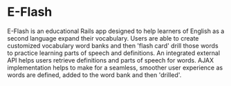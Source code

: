# E-Flash

E-Flash is an educational Rails app designed to help learners of English as a second language expand their vocabulary. Users are able to create customized vocabulary word banks and then 'flash card' drill those words to practice learning parts of speech and definitions. An integrated external API helps users retrieve definitions and parts of speech for words. AJAX implementation helps to make for a seamless, smoother user experience as words are defined, added to the word bank and then 'drilled'. 

